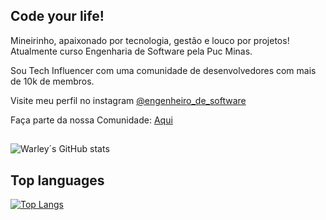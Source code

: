 ## Code your life! 

<div> <p> Mineirinho, apaixonado por tecnologia, gestão e louco por projetos! Atualmente curso Engenharia de Software pela Puc Minas.</p>
<p>Sou Tech Influencer com uma comunidade de desenvolvedores com mais de 10k de membros. </p>
</div>

Visite meu perfil no instagram [@engenheiro_de_software](https://www.instagram.com/engenheiro_de_software/) 

Faça parte da nossa Comunidade: [Aqui](https://engenheirodesoftware.com/)

##

![Warley´s GitHub stats](https://github-readme-stats.vercel.app/api?username=WarleyLeandro&show_icons=true&theme=radical)

## Top languages

[![Top Langs](https://github-readme-stats.vercel.app/api/top-langs/?username=WarleyLeandro&langs_count=12)](https://github.com/WarleyLeandro/github-readme-stats)

